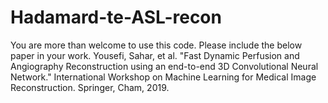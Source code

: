 # Hadamard-te-ASL-recon
You are more than welcome to use this code. Please include the below paper in your work. 
    Yousefi, Sahar, et al. "Fast Dynamic Perfusion and Angiography Reconstruction using an end-to-end 3D Convolutional Neural Network." International Workshop on Machine Learning for Medical Image Reconstruction. Springer, Cham, 2019.
